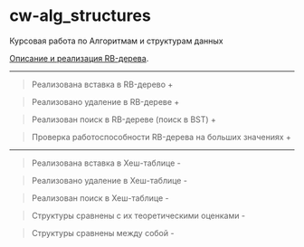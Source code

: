 # cw-alg_structures
Курсовая работа по Алгоритмам и структурам данных

[Описание и реализация RB-дерева](https://neerc.ifmo.ru/wiki/index.php?title=%D0%9A%D1%80%D0%B0%D1%81%D0%BD%D0%BE-%D1%87%D0%B5%D1%80%D0%BD%D0%BE%D0%B5_%D0%B4%D0%B5%D1%80%D0%B5%D0%B2%D0%BE#.D0.A3.D0.B4.D0.B0.D0.BB.D0.B5.D0.BD.D0.B8.D0.B5_.D0.B2.D0.B5.D1.80.D1.88.D0.B8.D0.BD.D1.8B).
___
> Реализована вставка в RB-дерево +

> Реализовано удаление в RB-дереве +

> Реализован поиск в RB-дереве (поиск в BST) +

> Проверка работоспособности RB-дерева на больших значениях +
___

> Реализована вставка в Хеш-таблице -

> Реализовано удаление в Хеш-таблице -

> Реализован поиск в Хеш-таблице -

> Структуры сравнены с их теоретическими оценками -

> Структуры сравнены между собой -
